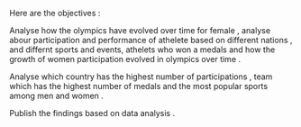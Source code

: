 Here are the objectives :

  Analyse how the olympics have evolved over time for female , analyse abour participation 
  and performance of athelete based on different nations , and differnt sports and events, 
  athelets who won a medals and how the growth of women participation evolved in olympics over time .

  Analyse which country has the highest number of participations , team which has the highest number of medals 
  and the most popular sports among men and women .

  Publish the findings based on data analysis .
